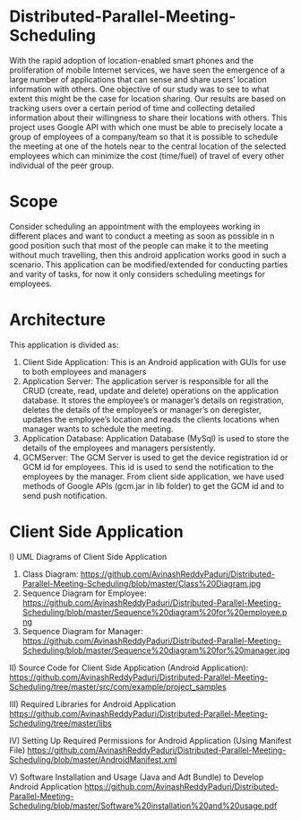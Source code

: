 # Distributed-Parallel-Meeting-Scheduling
With the rapid adoption of location-enabled smart phones and the proliferation of mobile Internet services, we have seen the emergence of a large number of applications that can sense and share users’ location information with others. One objective of our study was to see to what extent this might be the case for location sharing. Our results are based on tracking users over a certain period of time and collecting detailed information about their willingness to share their locations with others. This project uses Google API with which one must be able to precisely locate a group of employees of a company/team so that it is possible to schedule the meeting at one of the hotels near to the central location of the selected employees which can minimize the cost (time/fuel) of travel of every other individual of the peer group.
# Scope
Consider scheduling an appointment with the employees working in different places and want to conduct a meeting as soon as possible in n good position such that most of the people can make it to the meeting without much travelling, then this android application works good in such a scenario. This application can be modified/extended for conducting parties and varity of tasks, for now it only considers scheduling meetings for employees.
# Architecture
This application is divided as:
1) Client Side Application: This is an Android application with GUIs for use to both employees and managers
2) Application Server: The application server is responsible for all the CRUD (create, read, update and delete) operations on the application database. It stores the employee’s or manager’s details on registration, deletes the details of the employee’s or manager’s on deregister, updates the employee’s location and reads the clients locations when manager wants to schedule the meeting.
3) Application Database: Application Database (MySql) is used to store the details of the employees and managers persistently.
4) GCMServer: The GCM Server is used to get the device registration id or GCM id for employees. This id is used to send the notification to the employees by the manager. From client side application, we have used methods of Google APIs (gcm.jar in lib folder) to get the GCM id and to send push notification.
# Client Side Application
I) UML Diagrams of Client Side Application
  1) Class Diagram: https://github.com/AvinashReddyPaduri/Distributed-Parallel-Meeting-Scheduling/blob/master/Class%20Diagram.jpg
  2) Sequence Diagram for Employee: https://github.com/AvinashReddyPaduri/Distributed-Parallel-Meeting-Scheduling/blob/master/Sequence%20diagram%20for%20employee.png
  3) Sequence Diagram for Manager:
https://github.com/AvinashReddyPaduri/Distributed-Parallel-Meeting-Scheduling/blob/master/Sequence%20diagram%20for%20manager.jpg

II) Source Code for Client Side Application (Android Application): https://github.com/AvinashReddyPaduri/Distributed-Parallel-Meeting-Scheduling/tree/master/src/com/example/project_samples

III) Required Libraries for Android Application
https://github.com/AvinashReddyPaduri/Distributed-Parallel-Meeting-Scheduling/tree/master/libs

IV) Setting Up Required Permissions for Android Application (Using Manifest File)
https://github.com/AvinashReddyPaduri/Distributed-Parallel-Meeting-Scheduling/blob/master/AndroidManifest.xml

V) Software Installation and Usage (Java and Adt Bundle) to Develop Android Application
https://github.com/AvinashReddyPaduri/Distributed-Parallel-Meeting-Scheduling/blob/master/Software%20installation%20and%20usage.pdf
